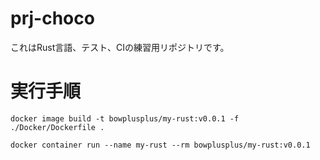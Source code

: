 # prj-choco  
これはRust言語、テスト、CIの練習用リポジトリです。

# 実行手順
```
docker image build -t bowplusplus/my-rust:v0.0.1 -f ./Docker/Dockerfile .
```

```
docker container run --name my-rust --rm bowplusplus/my-rust:v0.0.1
```